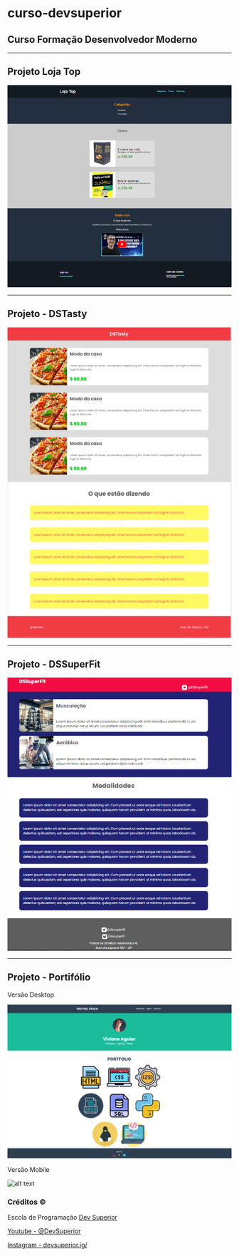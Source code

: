 # curso-devsuperior
## Curso Formação Desenvolvedor Moderno

<hr>

<h2> Projeto Loja Top </h2>

![Projeto-Loja-top](https://github.com/vivianezzt/curso-devsuperior/blob/main/dev-css/projeto%20loja-top/img/lojatop.png)

<hr>

<h2> Projeto - DSTasty </h2>

![Projeto-DSTasty](https://github.com/vivianezzt/curso-devsuperior/blob/main/dev-css/DSTasty/img/DStasty.png)

<hr>

<h2> Projeto - DSSuperFit </h2>

![Projeto-DSSuperFit](https://github.com/vivianezzt/curso-devsuperior/blob/main/dev-css/DSSuperFit/img/Dsfit.png)

<hr>

<h2> Projeto - Portifólio </h2>
<p> Versão Desktop </p>

![Projeto-Portifólio](https://github.com/vivianezzt/curso-devsuperior/blob/main/dev-css/projeto%20portif%C3%B3lio/img/projeto-portif%C3%B3lio.png)


<p> Versão Mobile </p>

![alt text](https://github.com/vivianezzt/curso-devsuperior/blob/main/dev-css/projeto%20portif%C3%B3lio/img/mobile-portfolio.png)



<h3> Créditos &copy; </h3>
Escola de Programação <a href="https://devsuperior.com.br/evento-sds">Dev Superior </a>

<a href="https://www.youtube.com/@DevSuperior">Youtube - @DevSuperior</a>

<a href="https://www.instagram.com/devsuperior.ig/">Instagram - devsuperior.ig/</a>
